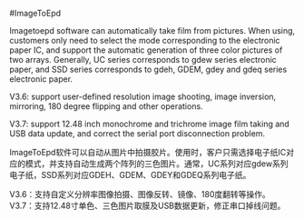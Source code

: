 #ImageToEpd

Imagetoepd software can automatically take film from pictures. When using, customers only need to select the mode corresponding to the electronic paper IC, and support the automatic generation of three color pictures of two arrays. Generally, UC series corresponds to gdew series electronic paper, and SSD series corresponds to gdeh, GDEM, gdey and gdeq series electronic paper.

V3.6: support user-defined resolution image shooting, image inversion, mirroring, 180 degree flipping and other operations.

V3.7: support 12.48 inch monochrome and trichrome image film taking and USB data update, and correct the serial port disconnection problem.





ImageToEpd软件可以自动从图片中拍摄胶片。使用时，客户只需选择电子纸IC对应的模式，并支持自动生成两个阵列的三色图片。通常，UC系列对应gdew系列电子纸，SSD系列对应GDEH、GDEM、GDEY和GDEQ系列电子纸。

V3.6：支持自定义分辨率图像拍摄、图像反转、镜像、180度翻转等操作。
V3.7：支持12.48寸单色、三色图片取膜及USB数据更新，修正串口掉线问题。
